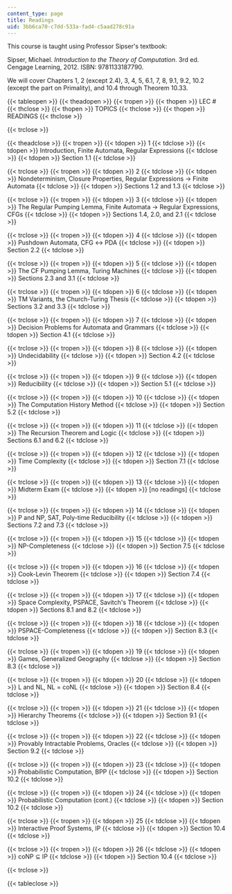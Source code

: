 ```yaml
---
content_type: page
title: Readings
uid: 3bb6ca70-c7dd-533a-fad4-c5aad278c91a
---
```


This course is taught using Professor Sipser's textbook:

Sipser, Michael. _Introduction to the Theory of Computation_. 3rd ed. Cengage Learning, 2012. ISBN: 9781133187790.

We will cover Chapters 1, 2 (except 2.4), 3, 4, 5, 6.1, 7, 8, 9.1, 9.2, 10.2 (except the part on Primality), and 10.4 through Theorem 10.33.

{{< tableopen >}}
{{< theadopen >}}
{{< tropen >}}
{{< thopen >}}
LEC #
{{< thclose >}}
{{< thopen >}}
TOPICS
{{< thclose >}}
{{< thopen >}}
READINGS
{{< thclose >}}

{{< trclose >}}

{{< theadclose >}}
{{< tropen >}}
{{< tdopen >}}
1
{{< tdclose >}}
{{< tdopen >}}
Introduction, Finite Automata, Regular Expressions
{{< tdclose >}}
{{< tdopen >}}
Section 1.1
{{< tdclose >}}

{{< trclose >}}
{{< tropen >}}
{{< tdopen >}}
2
{{< tdclose >}}
{{< tdopen >}}
Nondeterminism, Closure Properties, Regular Expressions → Finite Automata
{{< tdclose >}}
{{< tdopen >}}
Sections 1.2 and 1.3
{{< tdclose >}}

{{< trclose >}}
{{< tropen >}}
{{< tdopen >}}
3
{{< tdclose >}}
{{< tdopen >}}
The Regular Pumping Lemma, Finite Automata → Regular Expressions, CFGs
{{< tdclose >}}
{{< tdopen >}}
Sections 1.4, 2.0, and 2.1
{{< tdclose >}}

{{< trclose >}}
{{< tropen >}}
{{< tdopen >}}
4
{{< tdclose >}}
{{< tdopen >}}
Pushdown Automata, CFG ↔ PDA
{{< tdclose >}}
{{< tdopen >}}
Section 2.2
{{< tdclose >}}

{{< trclose >}}
{{< tropen >}}
{{< tdopen >}}
5
{{< tdclose >}}
{{< tdopen >}}
The CF Pumping Lemma, Turing Machines
{{< tdclose >}}
{{< tdopen >}}
Sections 2.3 and 3.1
{{< tdclose >}}

{{< trclose >}}
{{< tropen >}}
{{< tdopen >}}
6
{{< tdclose >}}
{{< tdopen >}}
TM Variants, the Church-Turing Thesis
{{< tdclose >}}
{{< tdopen >}}
Sections 3.2 and 3.3
{{< tdclose >}}

{{< trclose >}}
{{< tropen >}}
{{< tdopen >}}
7
{{< tdclose >}}
{{< tdopen >}}
Decision Problems for Automata and Grammars
{{< tdclose >}}
{{< tdopen >}}
Section 4.1
{{< tdclose >}}

{{< trclose >}}
{{< tropen >}}
{{< tdopen >}}
8
{{< tdclose >}}
{{< tdopen >}}
Undecidability
{{< tdclose >}}
{{< tdopen >}}
Section 4.2
{{< tdclose >}}

{{< trclose >}}
{{< tropen >}}
{{< tdopen >}}
9
{{< tdclose >}}
{{< tdopen >}}
Reducibility
{{< tdclose >}}
{{< tdopen >}}
Section 5.1
{{< tdclose >}}

{{< trclose >}}
{{< tropen >}}
{{< tdopen >}}
10
{{< tdclose >}}
{{< tdopen >}}
The Computation History Method
{{< tdclose >}}
{{< tdopen >}}
Section 5.2
{{< tdclose >}}

{{< trclose >}}
{{< tropen >}}
{{< tdopen >}}
11
{{< tdclose >}}
{{< tdopen >}}
The Recursion Theorem and Logic
{{< tdclose >}}
{{< tdopen >}}
Sections 6.1 and 6.2
{{< tdclose >}}

{{< trclose >}}
{{< tropen >}}
{{< tdopen >}}
12
{{< tdclose >}}
{{< tdopen >}}
Time Complexity
{{< tdclose >}}
{{< tdopen >}}
Section 7.1
{{< tdclose >}}

{{< trclose >}}
{{< tropen >}}
{{< tdopen >}}
13
{{< tdclose >}}
{{< tdopen >}}
Midterm Exam
{{< tdclose >}}
{{< tdopen >}}
\[no readings\]
{{< tdclose >}}

{{< trclose >}}
{{< tropen >}}
{{< tdopen >}}
14
{{< tdclose >}}
{{< tdopen >}}
P and NP, SAT, Poly-time Reducibility
{{< tdclose >}}
{{< tdopen >}}
Sections 7.2 and 7.3
{{< tdclose >}}

{{< trclose >}}
{{< tropen >}}
{{< tdopen >}}
15
{{< tdclose >}}
{{< tdopen >}}
NP-Completeness
{{< tdclose >}}
{{< tdopen >}}
Section 7.5
{{< tdclose >}}

{{< trclose >}}
{{< tropen >}}
{{< tdopen >}}
16
{{< tdclose >}}
{{< tdopen >}}
Cook-Levin Theorem
{{< tdclose >}}
{{< tdopen >}}
Section 7.4
{{< tdclose >}}

{{< trclose >}}
{{< tropen >}}
{{< tdopen >}}
17
{{< tdclose >}}
{{< tdopen >}}
Space Complexity, PSPACE, Savitch's Theorem
{{< tdclose >}}
{{< tdopen >}}
Sections 8.1 and 8.2
{{< tdclose >}}

{{< trclose >}}
{{< tropen >}}
{{< tdopen >}}
18
{{< tdclose >}}
{{< tdopen >}}
PSPACE-Completeness
{{< tdclose >}}
{{< tdopen >}}
Section 8.3
{{< tdclose >}}

{{< trclose >}}
{{< tropen >}}
{{< tdopen >}}
19
{{< tdclose >}}
{{< tdopen >}}
Games, Generalized Geography
{{< tdclose >}}
{{< tdopen >}}
Section 8.3
{{< tdclose >}}

{{< trclose >}}
{{< tropen >}}
{{< tdopen >}}
20
{{< tdclose >}}
{{< tdopen >}}
L and NL, NL = coNL
{{< tdclose >}}
{{< tdopen >}}
Section 8.4
{{< tdclose >}}

{{< trclose >}}
{{< tropen >}}
{{< tdopen >}}
21
{{< tdclose >}}
{{< tdopen >}}
Hierarchy Theorems
{{< tdclose >}}
{{< tdopen >}}
Section 9.1
{{< tdclose >}}

{{< trclose >}}
{{< tropen >}}
{{< tdopen >}}
22
{{< tdclose >}}
{{< tdopen >}}
Provably Intractable Problems, Oracles
{{< tdclose >}}
{{< tdopen >}}
Section 9.2
{{< tdclose >}}

{{< trclose >}}
{{< tropen >}}
{{< tdopen >}}
23
{{< tdclose >}}
{{< tdopen >}}
Probabilistic Computation, BPP
{{< tdclose >}}
{{< tdopen >}}
Section 10.2
{{< tdclose >}}

{{< trclose >}}
{{< tropen >}}
{{< tdopen >}}
24
{{< tdclose >}}
{{< tdopen >}}
Probabilistic Computation (cont.)
{{< tdclose >}}
{{< tdopen >}}
Section 10.2
{{< tdclose >}}

{{< trclose >}}
{{< tropen >}}
{{< tdopen >}}
25
{{< tdclose >}}
{{< tdopen >}}
Interactive Proof Systems, IP
{{< tdclose >}}
{{< tdopen >}}
Section 10.4
{{< tdclose >}}

{{< trclose >}}
{{< tropen >}}
{{< tdopen >}}
26
{{< tdclose >}}
{{< tdopen >}}
coNP ⊆ IP
{{< tdclose >}}
{{< tdopen >}}
Section 10.4
{{< tdclose >}}

{{< trclose >}}

{{< tableclose >}}